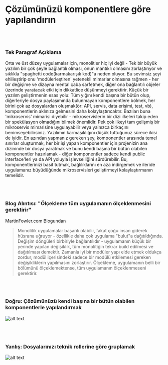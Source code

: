 # Çözümünüzü komponentlere göre yapılandırın

<br/><br/>

### Tek Paragraf Açıklama

Orta ve üst düzey uygulamalar için, monolitler hiç iyi değil - Tek bir büyük yazılım bir çok şeyle bağlantılı olması, onun mantıklı olmasını zorlaştırıyor ve sıklıkla "spaghetti code(karmakarışık kod)"a neden oluyor. Bu sevimsiz şeyi ehlileştirip onu 'modülerleştiren' yetenekli mimarlar olmasına rağmen - 
her bir değişime ve dizayna mental çaba sarfetmek, diğer ona bağlantılı objeler üzerinde yaratacak etki için dikkatlice düşünmeyi gerektirir. Küçük bir yazılım geliştirmenin esas yolu: Tüm yığını kendi başına bir bütün olup, diğerleriyle dosya paylaşımında bulunmayan komponentlere bölmek, her birini çok az dosyalardan oluşmak(ör: API, servis, data erişimi, test, vb), komponentlerin aklınıza gelmesini daha kolaylaştırıcaktır. Bazıları buna 'mikroservis' mimarisi diyebilir - mikroservislerin bir dizi ilkeleri takip eden bir spekülasyon olmadığını bilmek önemlidir. Pek çok ilkeyi tam gelişmiş bir mikroservis mimarisine uygulayabilir veya yalnızca birkaçını benimseyebilirsiniz. Yazılımın karmaşıklığını düşük tuttuğunuz sürece ikisi de iyidir. En azından yapmanız gereken şey, komponentler arasında temel sınırlar oluşturmak, her bir işi yapan komponentler için projenizin ana dizininde bir dosya yaratmak ve bunu kendi başına bir bütün olabilen komponentler hazırlamak - diğer komponentler sadece kendi public interface'leri ya da API yoluyla işlevselliğini sürdürebilir. Bu, komponentlerinizi basit tutmak, bağlılıklarını en aza indirgemek ve ileride uygulamanız büyüdüğünde  mikroservisleri geliştirmeyi kolaylaştırmanın temelidir. 


<br/><br/>

### Blog Alıntısı: "Ölçekleme tüm uygulamanın ölçeklenmesini gerektirir"

 MartinFowler.com Blogundan

 > Monolitik uygulamalar başarılı olabilir, fakat çoğu insan giderek hüsrana uğruyor - özellikle daha çok uygulama "bulut"a dağıtıldığında. Değişim döngüleri birbiriyle bağlantılıdır - uygulamanın küçük bir yerinde yapılan değişiklik, tüm monolitiğin tekrar build edilmesi ve dağıtılması demektir. Zamanla iyi bir modüler yapı elde etmek oldukça zordur, modül içerisindeki sadece bir modülü etkilemesi gereken değişikliklerin yapılmasını zorlaştırır. Ölçekleme, uygulamanın belli bir bölümünü ölçeklemektense, tüm uygulamanın ölçeklenmeseni gerektirir.

 <br/><br/>

### Doğru: Çözümünüzü kendi başına bir bütün olabilen komponentlerle yapılandırmak

![alt text](https://github.com/i0natan/nodebestpractices/blob/master/assets/images/structurebycomponents.PNG "Çözümünü komponentlere göre yapılandırmak")

 <br/><br/>

### Yanlış: Dosyalarınızı teknik rollerine göre gruplamak

![alt text](https://github.com/i0natan/nodebestpractices/blob/master/assets/images/structurebyroles.PNG "Çözümü teknik rollere göre yapılandırmak")
